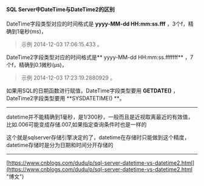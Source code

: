 #### SQL Server中DateTime与DateTime2的区别 ####

DateTime字段类型对应的时间格式是 **yyyy-MM-dd HH:mm:ss.fff** ，3个f，精确到1毫秒(ms)，


> 示例 2014-12-03 17:06:15.433 。

DateTime2字段类型对应的时间格式是** yyyy-MM-dd HH:mm:ss.fffffff** ，7个f，精确到0.1微秒(μs)，


> 示例 2014-12-03 17:23:19.2880929 。

如果用SQL的日期函数进行赋值，DateTime字段类型要用 **GETDATE()** ，DateTime2字段类型要用 **SYSDATETIME() **。


----------
datetime并不能精确到1毫秒，是1/300秒，一般而且是近视取离最近的有效值，比如.006可能变成存储.007,如果指定查询条件时也是一样的

这个就是sqlserver存储引擎决定的了，datetime在存储时只能做到这个精度，datetime存储时是分为日期和时间分开存储的

----------

[https://www.cnblogs.com/dudu/p/sql-server-datetime-vs-datetime2.html](https://www.cnblogs.com/dudu/p/sql-server-datetime-vs-datetime2.html "博文")